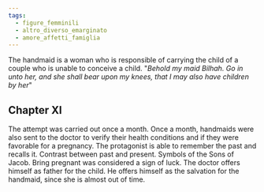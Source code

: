 ```yaml
---
tags:
  - figure_femminili
  - altro_diverso_emarginato
  - amore_affetti_famiglia
---
```

The handmaid is a woman who is responsible of carrying the child of a couple who is unable to conceive a child. 
"*Behold my maid Bilhah. Go in unto her, and she shall bear upon my knees, that I may also have children by her*"
## Chapter XI
The attempt was carried out once a month. Once a month, handmaids were also sent to the doctor to verify their health conditions and if they were favorable for a pregnancy. 
The protagonist is able to remember the past and recalls it. Contrast between past and present. 
Symbols of the Sons of Jacob. Bring pregnant was considered a sign of luck. 
The doctor offers himself as father for the child. He offers himself as the salvation for the handmaid, since she is almost out of time.

